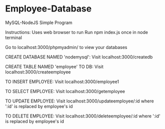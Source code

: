 # Employee-Database
MySQL-NodeJS Simple Program

Instructions: 
Uses web browser to run
Run npm index.js once in node terminal

Go to localhost:3000/phpmyadmin/ to view your databases

CREATE DATABASE NAMED 'nodemysql': Visit localhost:3000/createdb

CREATE TABLE NAMED 'employee' TO DB: Visit localhost:3000/createemployee

TO INSERT EMPLOYEE: Visit localhost:3000/employee1

TO SELECT EMPLOYEE: Visit localhost:3000/getemployee

TO UPDATE EMPLOYEE: Visit localhost:3000/updateemployee/:id where ':id' is replaced by employee's id

TO DELETE EMPLOYEE: Visit localhost:3000/deleteemployee/:id where ':id' is replaced by employee's id
